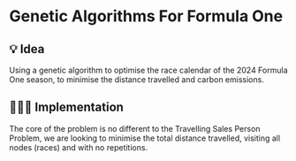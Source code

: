 # Genetic Algorithms For Formula One

## 💡 Idea
Using a genetic algorithm to optimise the race calendar of the 2024 Formula One season, to minimise the distance travelled and carbon emissions.

## 👷🏻‍♂️ Implementation
The core of the problem is no different to the Travelling Sales Person Problem, we are looking to minimise the total distance travelled, visiting all nodes (races) and with no repetitions.
